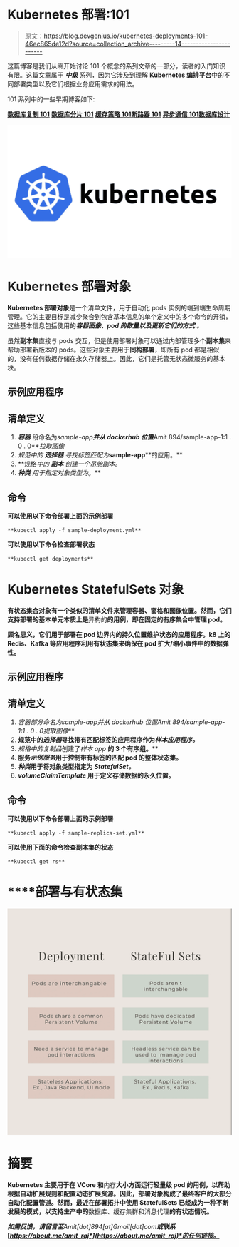 # Kubernetes 部署:101

> 原文：<https://blog.devgenius.io/kubernetes-deployments-101-46ec865de12d?source=collection_archive---------14----------------------->

这篇博客是我们从零开始讨论 101 个概念的系列文章的一部分，读者的入门知识有限。这篇文章属于 ***中级*** 系列，因为它涉及到理解 **Kubernetes 编排平台**中的不同部署类型以及它们根据业务应用需求的用法。

101 系列中的一些早期博客如下:

[**数据库复制 101**](/database-replication-101-d148514598a7) [**数据库分片 101**](/database-sharding-101-4ef36046c29c) [**缓存策略 101**](/caching-strategy-101-3bc974d2a6cd)[**断路器 101**](/circuit-breaker-pattern-101-be2d7fdb656) [**异步通信 101**](/async-communication-101-b04d5c95333a)[**数据库设计**](/database-design-101-7c019d69b97f)

![](img/475ba61e81fafd02ac61e8a662bdc50e.png)

# **Kubernetes 部署对象**

**Kubernetes 部署对象**是一个清单文件，用于自动化 pods 实例的端到端生命周期管理。它的主要目标是减少聚合到包含基本信息的单个定义中的多个命令的开销，这些基本信息包括使用的***容器图像、pod 的数量以及更新它们的方式*** *。*

虽然**副本集**直接与 pods 交互，但是使用部署对象可以通过内部管理多个**副本集**来帮助部署新版本的 pods。这些对象主要用于**同构部署**，即所有 pod 都是相似的，没有任何数据存储在永久存储器上。因此，它们是托管无状态微服务的基本块。

## 示例应用程序

## 清单定义

1.  ***容器*** 段命名为*sample-app**并从 dockerhub 位置***Amit 894/sample-app-1:1 . 0 . 0***拉取图像*
2.  *规范中的 ***选择器*** 寻找标签匹配为***sample-app****的应用。**
3.  **规格*中的 ***副本*** 创建一个吊舱副本。*
4.  ****种类*** 用于指定对象类型为*。**

## **命令**

**可以使用以下命令部署上面的示例部署**

```
**kubectl apply -f sample-deployment.yml**
```

**可以使用以下命令检查部署状态**

```
**kubectl get deployments**
```

# **Kubernetes StatefulSets 对象**

**有状态集合对象有一个类似的清单文件来管理容器、窗格和图像位置。然而，它们支持部署的基本单元本质上是**异构的**的用例，即在固定的有序集合中管理 pod。**

**顾名思义，它们用于部署在 **pod 边界**内的持久位置维护状态的应用程序。k8 上的 **Redis、Kafka** 等应用程序利用有状态集来确保在 pod 扩大/缩小事件中的数据弹性。**

## **示例应用程序**

## **清单定义**

1.  ***容器*部分命名为*sample-app**并从 dockerhub 位置*Amit 894/sample-app-1:1 . 0 . 0*提取图像***
2.  **规范中的*选择器*寻找带有匹配标签的应用程序作为*样本应用程序。***
3.  ***规格*中的*复制品*创建了*样本 app* **的 3 个有序组。****
4.  **服务*示例服务*用于控制带有标签的匹配 pod 的整体状态集。**
5.  ***种类*用于将对象类型指定为 *StatefulSet。***
6.  ***volumeClaimTemplate* 用于定义存储数据的永久位置。**

## **命令**

**可以使用以下命令部署上面的示例部署**

```
**kubectl apply -f sample-replica-set.yml**
```

**可以使用下面的命令检查副本集的状态**

```
**kubectl get rs**
```

# ****部署与**有状态集**

**![](img/cc8d702fab9db82801cf13eb0e807244.png)**

# **摘要**

**Kubernetes 主要用于在 **VCore** 和**内存**大小方面运行轻量级 pod 的用例，以帮助根据自动扩展规则和配置动态扩展资源。因此，部署对象构成了最终客户的大部分自动化配置管道。然而，最近在部署拓扑中使用 **StatefulSets** 已经成为一种不断发展的模式，以支持生产中的**数据库、缓存集群和消息代理**的有状态情况。**

***如需反馈，请留言至****Amit[dot]894[at]Gmail[dot]com****或联系*[*https://about.me/amit_raj*](https://about.me/amit_raj)*的任何链接。***